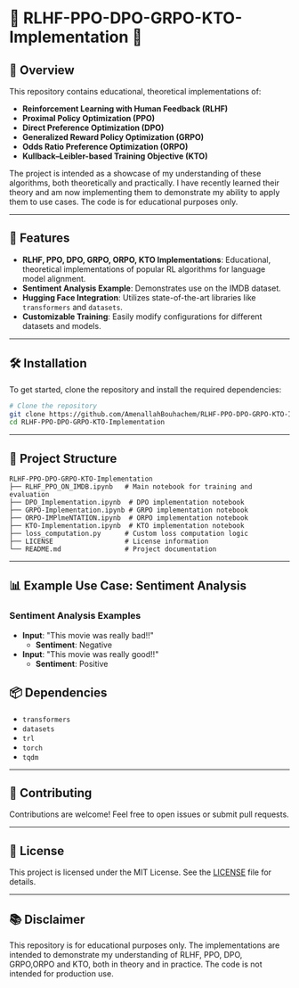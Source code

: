 # 🌟 RLHF-PPO-DPO-GRPO-KTO-Implementation 🌟

## 📖 Overview

This repository contains educational, theoretical implementations of:

- **Reinforcement Learning with Human Feedback (RLHF)**
- **Proximal Policy Optimization (PPO)**
- **Direct Preference Optimization (DPO)**
- **Generalized Reward Policy Optimization (GRPO)**
- **Odds Ratio Preference Optimization (ORPO)**
- **Kullback–Leibler-based Training Objective (KTO)**

The project is intended as a showcase of my understanding of these algorithms, both theoretically and practically. I have recently learned their theory and am now implementing them to demonstrate my ability to apply them to use cases. The code is for educational purposes only.

---

## 🚀 Features

- **RLHF, PPO, DPO, GRPO, ORPO, KTO Implementations**: Educational, theoretical implementations of popular RL algorithms for language model alignment.
- **Sentiment Analysis Example**: Demonstrates use on the IMDB dataset.
- **Hugging Face Integration**: Utilizes state-of-the-art libraries like `transformers` and `datasets`.
- **Customizable Training**: Easily modify configurations for different datasets and models.

---

## 🛠️ Installation

To get started, clone the repository and install the required dependencies:

```bash
# Clone the repository
git clone https://github.com/AmenallahBouhachem/RLHF-PPO-DPO-GRPO-KTO-Implementation.git
cd RLHF-PPO-DPO-GRPO-KTO-Implementation
```

---

## 📂 Project Structure

```
RLHF-PPO-DPO-GRPO-KTO-Implementation
├── RLHF_PPO_ON_IMDB.ipynb   # Main notebook for training and evaluation
├── DPO_Implementation.ipynb  # DPO implementation notebook
├── GRPO-Implementation.ipynb # GRPO implementation notebook
├── ORPO-IMPlmeNTATION.ipynb  # ORPO implementation notebook
├── KTO-Implementation.ipynb  # KTO implementation notebook
├── loss_computation.py      # Custom loss computation logic
├── LICENSE                  # License information
└── README.md                # Project documentation
```

---

## 📊 Example Use Case: Sentiment Analysis

### Sentiment Analysis Examples

- **Input**: "This movie was really bad!!"
  - **Sentiment**: Negative
- **Input**: "This movie was really good!!"
  - **Sentiment**: Positive

## 📦 Dependencies

- `transformers`
- `datasets`
- `trl`
- `torch`
- `tqdm`

---

## 🤝 Contributing

Contributions are welcome! Feel free to open issues or submit pull requests.

---

## 📜 License

This project is licensed under the MIT License. See the [LICENSE](./LICENSE) file for details.

---

## 📚 Disclaimer

This repository is for educational purposes only. The implementations are intended to demonstrate my understanding of RLHF, PPO, DPO, GRPO,ORPO and KTO, both in theory and in practice. The code is not intended for production use.
